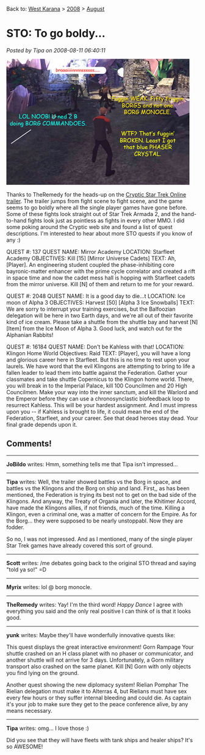 Back to: [West Karana](/posts/westkarana.md) > [2008](/posts/2008/westkarana.md) > [August](./westkarana.md)
# STO: To go boldy...

*Posted by Tipa on 2008-08-11 06:40:11*

![](../../../uploads/2008/08/borg.jpg "borg")

Thanks to TheRemedy for the heads-up on the [Cryptic Star Trek Online trailer](http://www.gametrailers.com/player/38183.html). The trailer jumps from fight scene to fight scene, and the game seems to go boldly where all the single player games have gone before. Some of these fights look straight out of Star Trek Armada 2, and the hand-to-hand fights look just as pointless as fights in every other MMO. I did some poking around the Cryptic web site and found a list of quest descriptions. I'm interested to hear about more STO quests if you know of any :)

QUEST #: 137
QUEST NAME: Mirror Academy
LOCATION: Starfleet Academy
OBJECTIVES: Kill [15] [Mirror Universe Cadets]
TEXT: Ah, [Player]. An engineering student coupled the phase-inhibiting core bayronic-matter enhancer with the prime cycle correlator and created a rift in space time and now the cadet mess hall is hopping with Starfleet cadets from the mirror universe. Kill [N] of them and return to me for your reward.

QUEST #: 2048
QUEST NAME: It is a good day to die...t
LOCATION: Ice moon of Alpha 3
OBJECTIVES: Harvest [50] [Alpha 3 Ice Snowballs]
TEXT: We are sorry to interrupt your training exercises, but the Balfoozian delegation will be here in two Earth days, and we're all out of their favorite kind of ice cream. Please take a shuttle from the shuttle bay and harvest [N] [Item] from the Ice Moon of Alpha 3. Good luck, and watch out for the Alphanian Rabbits!

QUEST #: 16184
QUEST NAME: Don't be Kahless with that!
LOCATION: Klingon Home World
Objectives: Raid
TEXT: [Player], you will have a long and glorious career here in Starfleet. But this is no time to rest upon your laurels. We have word that the evil Klingons are attempting to bring to life a fallen leader to lead them into battle against the Federation. Gather your classmates and take shuttle Copernicus to the Klingon home world. There, you will break in to the Imperial Palace, kill 100 Councilmen and 20 High Councilmen. Make your way into the inner sanctum, and kill the Warlord and the Emperor before they can use a chronosynclastic biofeedback loop to resurrect Kahless. This will be your hardest assignment. And I must impress upon you -- if Kahless is brought to life, it could mean the end of the Federation, Starfleet, and your career. See that dead heroes stay dead. Your final grade depends upon it.

## Comments!

---

**JoBildo** writes: Hmm, something tells me that Tipa isn't impressed...

---

**Tipa** writes: Well, the trailer showed battles vs the Borg in space, and battles vs the Klingons and the Borg on ship and land. First,, as has been mentioned, the Federation is trying its best not to get on the bad side of the Klingons. And anyway, the Treaty of Organia and later, the Khitimer Accord, have made the Klingons allies, if not friends, much of the time. Killing a Klingon, even a criminal one, was a matter of concern for the Empire. As for the Borg... they were supposed to be nearly unstoppabl. Now they are fodder.

So no, I was not impressed. And as I mentioned, many of the single player Star Trek games have already covered this sort of ground.

---

**Scott** writes: /me debates going back to the original STO thread and saying "told ya so!" =D

---

**Myrix** writes: lol @ borg monocle.

---

**TheRemedy** writes: Yay! I'm the third word! *Happy Dance* I agree with everything you said and the only real positive I can think of is that it looks good.

---

**yunk** writes: Maybe they'll have wonderfully innovative quests like:

This quest displays the great interactive environment!
Gorn Rampage
Your shuttle crashed on an H class planet with no phaser or communicator, and another shuttle will not arrive for 3 days. Unfortunately, a Gorn military transport also crashed on the same planet. Kill [N] Gorn with only objects you find lying on the ground.

Another quest showing the new diplomacy system!
Rielian Pomphar
The Rielian delegation must make it to Alterras 4, but Rielians must have sex every few hours or they suffer internal bleeding and could die. As captain it's your job to make sure they get to the peace conference alive, by any means necessary.

---

**Tipa** writes: omg... I love those :)

Did you see that they will have fleets with tank ships and healer ships? It's so AWESOME!

